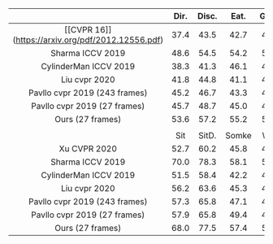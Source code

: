 |                                                    | Dir.  | Disc.  |  Eat.  | Greet |   Phone  | Photo  |  Pose   |  Purch. |
|:--------------------------------------------------:|:-----:|:------:|:------:|:-----:|:--------:|:------:|:-------:|:-------:|
| [[CVPR 16]] (https://arxiv.org/pdf/2012.12556.pdf) |  37.4 |  43.5  |  42.7  |  42.7 |   46.6   |  59.7  |   41.3  |   45.1  |
|                  Sharma ICCV 2019                  |  48.6 |  54.5  |  54.2  |  55.7 |   62.6   |  72.0  |   50.5  |   54.3  |
|                CylinderMan ICCV 2019               |  38.3 |  41.3  |  46.1  |  40.1 |   41.6   |  51.9  |   41.8  |   40.9  |
|                    Liu cvpr 2020                   |  41.8 |  44.8  |  41.1  |  44.9 |   47.4   |  54.1  |   43.4  |   42.2  |
|            Pavllo cvpr 2019 (243 frames)           |  45.2 |  46.7  |  43.3  |  45.6 |   48.1   |  55.1  |   44.6  |   44.3  |
|            Pavllo cvpr 2019 (27 frames)            |  45.7 |  48.7  |  45.0  |  48.1 |   51.0   |  57.4  |   47.5  |   45.0  |
|                  Ours (27 frames)                  |  53.6 |  57.2  |  55.2  |  56.2 |   61.7   |  68.3  |   54.9  |   52.5  |
|                                                    |       |        |        |       |          |        |         |         |
|                                                    |  Sit  | SitD.  | Somke  |  Wait |  WalkD.  |  Walk  |  WalkT. | Average |
|                    Xu CVPR 2020                    |  52.7 |  60.2  |  45.8  |  43.1 |   47.7   |  33.7  |   37.1  |   45.6  |
|                  Sharma ICCV 2019                  |  70.0 |  78.3  |  58.1  |  55.4 |   61.4   |  45.2  |   49.7  |   58.0  |
|                CylinderMan ICCV 2019               |  51.5 |  58.4  |  42.2  |  44.6 |   41.7   |  33.7  |   30.1  |   42.9  |
|                    Liu cvpr 2020                   |  56.2 |  63.6  |  45.3  |  43.5 |   45.3   |  31.3  |   32.2  |   45.1  |
|            Pavllo cvpr 2019 (243 frames)           |  57.3 |  65.8  |  47.1  |  44.0 |   49.0   |  32.8  |   33.9  |   46.8  |
|            Pavllo cvpr 2019 (27 frames)            |  57.9 |  65.8  |  49.4  |  45.9 |   51.4   |  35.9  |   38.2  |   48.8  |
|                  Ours (27 frames)                  |  68.0 |  77.5  |  57.4  |  55.2 |   45.2   |  43.6  |   60.2  |   57.8  |
